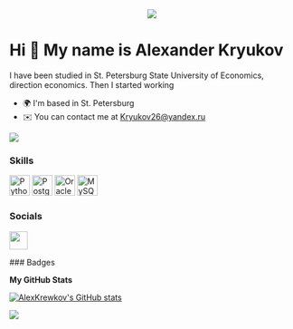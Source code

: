 <div id="header" align="center">
  <img src="https://media.giphy.com/media/v1.Y2lkPTc5MGI3NjExZjUwZThmNDJkNzEzMmQ5Y2QwMmQ3NzJlZjJmNTljN2E3Y2JiYWU5NSZlcD12MV9pbnRlcm5hbF9naWZzX2dpZklkJmN0PWc/lr24wONU2paokQfICt/giphy.gif"/> 
</div>


Hi 👋 My name is Alexander Kryukov
==================================

I have been studied in St. Petersburg State University of Economics, direction economics. Then I started working

* 🌍  I'm based in St. Petersburg
* ✉️  You can contact me at [Kryukov26@yandex.ru](mailto:Kryukov26@yandex.ru)

<a href="https://www.github.com/AlexKrewkov" target="_blank" rel="noreferrer"><img
src="https://img.shields.io/github/followers/AlexKrewkov?logo=github&style=for-the-badge&color=000000&labelColor=000000" /></a>
### Skills

<p align="left">
<a href="https://www.python.org/" target="_blank" rel="noreferrer"><img src="https://raw.githubusercontent.com/danielcranney/readme-generator/main/public/icons/skills/python-colored.svg" width="36" height="36" alt="Python" /></a>
<a href="https://www.postgresql.org/" target="_blank" rel="noreferrer"><img src="https://raw.githubusercontent.com/danielcranney/readme-generator/main/public/icons/skills/postgresql-colored.svg" width="36" height="36" alt="PostgreSQL" /></a>
<a href="https://www.oracle.com/uk/index.html" target="_blank" rel="noreferrer"><img src="https://raw.githubusercontent.com/danielcranney/readme-generator/main/public/icons/skills/oracle-colored.svg" width="36" height="36" alt="Oracle" /></a>
<a href="https://www.mysql.com/" target="_blank" rel="noreferrer"><img src="https://raw.githubusercontent.com/danielcranney/readme-generator/main/public/icons/skills/mysql-colored.svg" width="36" height="36" alt="MySQL" /></a>
</p>

### Socials

<p align="left"> <a href="https://www.github.com/AlexKrewkov" target="_blank" rel="noreferrer"><img src="https://raw.githubusercontent.com/danielcranney/readme-generator/main/public/icons/socials/github.svg" width="32" height="32" /></a></p>
### Badges

<b>My GitHub Stats</b>

<a href="http://www.github.com/AlexKrewkov"><img src="https://github-readme-stats.vercel.app/api?username=AlexKrewkov&show_icons=true&hide=&count_private=true&title_color=ffffff&text_color=ffffff&icon_color=000000&bg_color=000000&hide_border=true&show_icons=true" alt="AlexKrewkov's GitHub stats" /></a>

<a href="http://www.github.com/AlexKrewkov"><img src="https://github-readme-streak-stats.herokuapp.com/?user=AlexKrewkov&stroke=ffffff&background=000000&ring=ffffff&fire=ffffff&currStreakNum=ffffff&currStreakLabel=ffffff&sideNums=ffffff&sideLabels=ffffff&dates=ffffff&hide_border=true" /></a>
